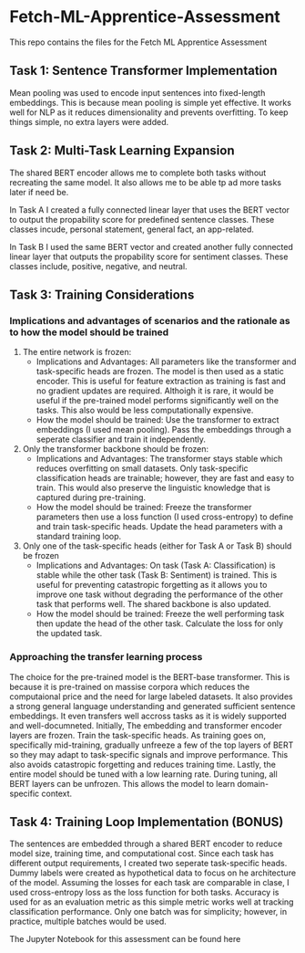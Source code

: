 # Fetch-ML-Apprentice-Assessment
This repo contains the files for the Fetch ML Apprentice Assessment

## Task 1: Sentence Transformer Implementation
Mean pooling was used to encode input sentences into fixed-length embeddings. This is because mean pooling is simple yet effective. It works well for NLP as it reduces dimensionality and prevents overfitting. To keep things simple, no extra layers were added.

## Task 2: Multi-Task Learning Expansion
The shared BERT encoder allows me to complete both tasks without recreating the same model. It also allows me to be able tp ad more tasks later if need be. 

In Task A I created a fully connected linear layer that uses the BERT vector to output the propability score for predefined sentence classes. These classes incude, personal statement, general fact, an app-related.

In Task B I used the same BERT vector and created another fully connected linear layer that outputs the propability score for sentiment classes. These classes include, positive, negative, and neutral. 

## Task 3: Training Considerations
### Implications and advantages of scenarios and the rationale as to how the model should be trained
1. The entire network is frozen:
   - Implications and Advantages: All parameters like the transformer and task-specific heads are frozen. The model is then used as a static encoder. This is useful for feature extraction as training is fast and no gradient updates are required. Althoigh it is rare, it would be useful if the pre-trained model performs significantly well on the tasks. This also would be less computationally expensive.
   - How the model should be trained: Use the transformer to extract embeddings (I used mean pooling). Pass the embeddings through a seperate classifier and train it independently.
2. Only the transformer backbone should be frozen:
   - Implications and Advantages: The transformer stays stable which reduces overfitting on small datasets. Only task-specific classification heads are trainable; however, they are fast and easy to train. This would also preserve the linguistic knowledge that is captured during pre-training. 
   - How the model should be trained: Freeze the transformer parameters then use a loss function (I used cross-entropy) to define and train task-specific heads. Update the head parameters with a standard training loop.
3. Only one of the task-specific heads (either for Task A or Task B) should be frozen
   - Implications and Advantages: On task (Task A: Classification) is stable while the other task (Task B: Sentiment) is trained. This is useful for preventing catastropic forgetting as it allows you to improve one task without degrading the performance of the other task that performs well. The shared backbone is also updated. 
   - How the model should be trained: Freeze the well performing task then update the head of the other task. Calculate the loss for only the updated task.

### Approaching the transfer learning process
The choice for the pre-trained model is the BERT-base transformer. This is because it is pre-trained on massise corpora which reduces the computaional price and the need for large labeled datasets. It also provides a strong general language understanding and generated sufficient sentence embeddings. It even transfers well accross tasks as it is widely supported and well-documneted.
Initially, The embedding and transformer encoder layers are frozen. Train the task-specific heads. As training goes on, specifically mid-training, gradually unfreeze a few of the top layers of BERT so they may adapt to task-specific signals and improve performance. This also avoids catastropic forgetting and reduces training time. Lastly, the entire model should be tuned with a low learning rate. During tuning, all BERT layers can be unfrozen. This allows the model to learn domain-specific context. 

## Task 4: Training Loop Implementation (BONUS)
The sentences are embedded through a shared BERT encoder to reduce model size, training time, and computational cost. Since each task has different output requirements, I created two seperate task-specific heads. Dummy labels were created as hypothetical data to focus on he architecture of the model. Assuming the losses for each task are comparable in clase, I used cross-entropy loss as the loss function for both tasks. Accuracy is used for as an evaluation metric as this simple metric works well at tracking classification performance. Only one batch was for simplicity; however, in practice, multiple batches would be used.

The Jupyter Notebook for this assessment can be found here
